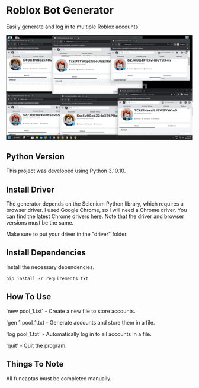 # Roblox Bot Generator

 Easily generate and log in to multiple Roblox accounts.

![roblox_accounts.png](README.assets/roblox_accounts.png)

## Python Version

This project was developed using Python 3.10.10.

## Install Driver

The generator depends on the Selenium Python library, which requires a browser driver. I used Google Chrome, so I will need a Chrome driver. You can find the latest Chrome drivers [here]( https://chromedriver.chromium.org). Note that the driver and browser versions must be the same.

Make sure to put your driver in the "driver" folder.

## Install Dependencies

Install the necessary dependencies.

```text
pip install -r requirements.txt
```

## How To Use

'new pool_1.txt' - Create a new file to store accounts.

'gen 1 pool_1.txt - Generate accounts and store them in a file.

'log pool_1.txt' - Automatically log in to all accounts in a file.

'quit' - Quit the program.

## Things To Note

All funcaptas must be completed manually.
